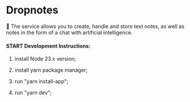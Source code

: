 # Dropnotes

📑 The service allows you to create, handle and store text notes, as well as notes in the form of a chat with artificial intelligence.

#### START Development Instructions:

1. install Node 23.x version;

2. install yarn package manager;

3. run "yarn install-app";

4. run "yarn dev";
